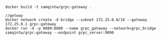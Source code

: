     docker build -t samqintw/grpc-gateway .
    
    //getway
    docker network create -d bridge --subnet 172.25.0.0/16 --gateway 172.25.0.1 grpc-gateway
    docker run -d -p 8080:8080 --name grpc_gateway --network=grpc_bridge samqintw/grpc-gateway --endpoint grpc_server:9090